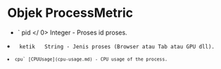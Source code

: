 # Objek ProcessMetric

* ` pid </ 0>  Integer - Proses id proses.</li>
<li><code> ketik </ 0>  String - Jenis proses (Browser atau Tab atau GPU dll).</li>
<li><code>cpu` [CPUUsage](cpu-usage.md) - CPU usage of the process.